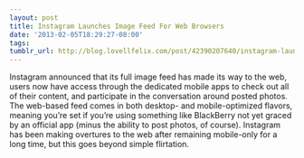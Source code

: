```yaml
---
layout: post
title: Instagram Launches Image Feed For Web Browsers
date: '2013-02-05T18:29:27-08:00'
tags: 
tumblr_url: http://blog.lovellfelix.com/post/42390207640/instagram-launches-image-feed-for-web-browsers
---
```


Instagram announced that its full image feed has made its way to the web, users now have access through the dedicated mobile apps to check out all of their content, and participate in the conversation around posted photos.
The web-based feed comes in both desktop- and mobile-optimized flavors, meaning you’re set if you’re using something like BlackBerry not yet graced by an official app (minus the ability to post photos, of course). Instagram has been making overtures to the web after remaining mobile-only for a long time, but this goes beyond simple flirtation.
